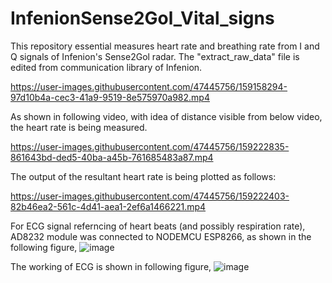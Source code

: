 # InfenionSense2Gol_Vital_signs
This repository essential measures heart rate and breathing rate from I and Q signals of Infenion's Sense2Gol radar. The "extract_raw_data" file is edited from communication library of Infenion.



https://user-images.githubusercontent.com/47445756/159158294-97d10b4a-cec3-41a9-9519-8e575970a982.mp4



As shown in following video, with idea of distance visible from below video, the heart rate is being measured.


https://user-images.githubusercontent.com/47445756/159222835-861643bd-ded5-40ba-a45b-761685483a87.mp4



The output of the resultant heart rate is being plotted as follows:


https://user-images.githubusercontent.com/47445756/159222403-82b46ea2-561c-4d41-aea1-2ef6a1466221.mp4


For ECG signal referncing of heart beats (and possibly respiration rate), AD8232 module was connected to NODEMCU ESP8266, as shown in the following figure,
![image](https://user-images.githubusercontent.com/47445756/160165386-82d38918-556e-4ce9-a01c-a4e3fd3c9023.png)



 The working of ECG is shown in following figure,
 ![image](https://user-images.githubusercontent.com/47445756/160166027-b7cd52a2-eae5-4428-b583-b34e2703beef.png)




